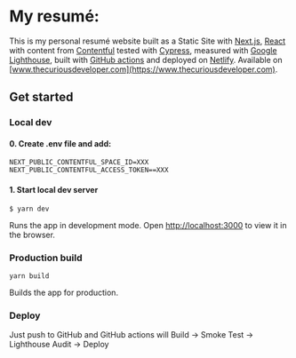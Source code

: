# My resumé:

This is my personal resumé website built as a Static Site with [Next.js](https://vercel.com/solutions/nextjs), [React](https://reactjs.org) with content from [Contentful](https://www.contentful.com) tested with [Cypress](https://www.cypress.io), measured with [Google Lighthouse](https://developers.google.com/web/tools/lighthouse), built with [GitHub actions](https://github.com/features/actions) and deployed on [Netlify](https://www.netlify.com). Available on [www.thecuriousdeveloper.com](https://www.thecuriousdeveloper.com).

## Get started

### Local dev

#### 0. Create .env file and add:

```
NEXT_PUBLIC_CONTENTFUL_SPACE_ID=XXX
NEXT_PUBLIC_CONTENTFUL_ACCESS_TOKEN==XXX
```

#### 1. Start local dev server

`$ yarn dev`

Runs the app in development mode.
Open [http://localhost:3000](http://localhost:3000) to view it in the browser.

### Production build

`yarn build`

Builds the app for production.

### Deploy

Just push to GitHub and GitHub actions will Build -> Smoke Test -> Lighthouse Audit -> Deploy

